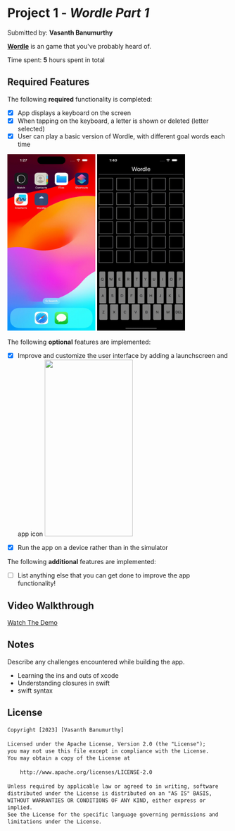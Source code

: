 # Project 1 - *Wordle Part 1*

Submitted by: **Vasanth Banumurthy**

[**Wordle**](https://www.nytimes.com/games/wordle/index.html) is an game that you've probably heard of. 

Time spent: **5** hours spent in total

## Required Features

The following **required** functionality is completed:

- [X] App displays a keyboard on the screen
- [X] When tapping on the keyboard, a letter is shown or deleted (letter selected)
- [X] User can play a basic version of Wordle, with different goal words each time

<img src="./extras/win.gif" width="200" height="400"/>

<img src="./extras/delete.gif" width="200" height="400"/>

The following **optional** features are implemented:

- [X] Improve and customize the user interface by adding a launchscreen and app icon
      <img src="./extras/intro.gif" width="200" height="400"/>
- [X] Run the app on a device rather than in the simulator

      

The following **additional** features are implemented:

- [ ] List anything else that you can get done to improve the app functionality!

## Video Walkthrough

[Watch The Demo](https://drive.google.com/file/d/1fudtZXx-5tGBQHbFnHPsKdVP0mzvR72k/view?usp=sharing)


## Notes

Describe any challenges encountered while building the app.

- Learning the ins and outs of xcode
- Understanding closures in swift
- swift syntax

## License

    Copyright [2023] [Vasanth Banumurthy]

    Licensed under the Apache License, Version 2.0 (the "License");
    you may not use this file except in compliance with the License.
    You may obtain a copy of the License at

        http://www.apache.org/licenses/LICENSE-2.0

    Unless required by applicable law or agreed to in writing, software
    distributed under the License is distributed on an "AS IS" BASIS,
    WITHOUT WARRANTIES OR CONDITIONS OF ANY KIND, either express or implied.
    See the License for the specific language governing permissions and
    limitations under the License.
